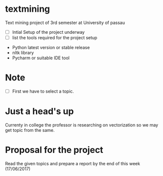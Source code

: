 # textmining
Text mining project of 3rd semester at University of passau

- [ ] Intial Setup of the project underway
- [ ] list the tools required for the project setup
- Python latest version or stable release
- nltk library
- Pycharm or suitable IDE tool

# Note
- [ ] First we have to select a topic.

# Just a head's up
Currenty in college the professor is researching on vectorization so we may get topic from the same.

# Proposal for the project
Read the given topics and prepare a report by the end of this week (17/06/2017)



